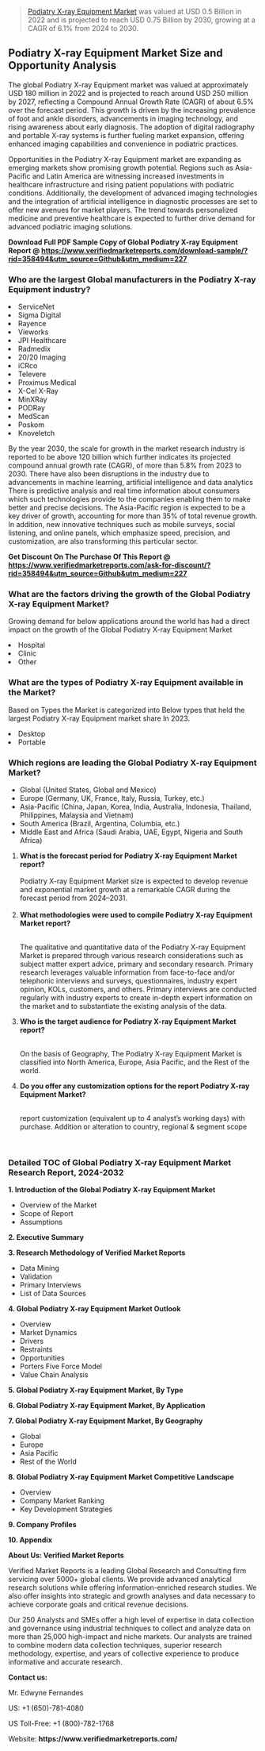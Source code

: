 <blockquote><p><p><a href="https://www.verifiedmarketreports.com/download-sample/?rid=358494&utm_source=Github&utm_medium=227" target="_blank">Podiatry X-ray Equipment Market</a> was valued at USD 0.5 Billion in 2022 and is projected to reach USD 0.75 Billion by 2030, growing at a CAGR of 6.1% from 2024 to 2030.</p></blockquote><p><h2>Podiatry X-ray Equipment Market Size and Opportunity Analysis</h2><p>The global Podiatry X-ray Equipment market was valued at approximately USD 180 million in 2022 and is projected to reach around USD 250 million by 2027, reflecting a Compound Annual Growth Rate (CAGR) of about 6.5% over the forecast period. This growth is driven by the increasing prevalence of foot and ankle disorders, advancements in imaging technology, and rising awareness about early diagnosis. The adoption of digital radiography and portable X-ray systems is further fueling market expansion, offering enhanced imaging capabilities and convenience in podiatric practices.</p><p>Opportunities in the Podiatry X-ray Equipment market are expanding as emerging markets show promising growth potential. Regions such as Asia-Pacific and Latin America are witnessing increased investments in healthcare infrastructure and rising patient populations with podiatric conditions. Additionally, the development of advanced imaging technologies and the integration of artificial intelligence in diagnostic processes are set to offer new avenues for market players. The trend towards personalized medicine and preventive healthcare is expected to further drive demand for advanced podiatric imaging solutions.</p></p><p class=""><strong>Download Full PDF Sample Copy of Global Podiatry X-ray Equipment Report @ <a href="https://www.verifiedmarketreports.com/download-sample/?rid=358494&amp;utm_source=Github&amp;utm_medium=227" target="_blank">https://www.verifiedmarketreports.com/download-sample/?rid=358494&amp;utm_source=Github&amp;utm_medium=227</a></strong></p><h3 id="" class="">Who are the largest Global manufacturers in the Podiatry X-ray Equipment industry?</h3><p><li>ServiceNet</li><li> Sigma Digital</li><li> Rayence</li><li> Vieworks</li><li> JPI Healthcare</li><li> Radmedix</li><li> 20/20 Imaging</li><li> iCRco</li><li> Televere</li><li> Proximus Medical</li><li> X-Cel X-Ray</li><li> MinXRay</li><li> PODRay</li><li> MedScan</li><li> Poskom</li><li> Knoveletch</li></p><div class=""><div class="" dir="" data-message-author-role="" data-message-id="" data-message-model-slug=""><div class=""><div class=""><div class=""><div class="" dir="" data-message-author-role="" data-message-id="" data-message-model-slug=""><div class=""><div class=""><p>By the year 2030, the scale for growth in the market research industry is reported to be above 120 billion which further indicates its projected compound annual growth rate (CAGR), of more than 5.8% from 2023 to 2030. There have also been disruptions in the industry due to advancements in machine learning, artificial intelligence and data analytics There is predictive analysis and real time information about consumers which such technologies provide to the companies enabling them to make better and precise decisions. The Asia-Pacific region is expected to be a key driver of growth, accounting for more than 35% of total revenue growth. In addition, new innovative techniques such as mobile surveys, social listening, and online panels, which emphasize speed, precision, and customization, are also transforming this particular sector.</p><p><strong>Get Discount On The Purchase Of This Report @&nbsp; <a href="https://www.verifiedmarketreports.com/ask-for-discount/?rid=358494&amp;utm_source=Github&amp;utm_medium=227" target="_blank">https://www.verifiedmarketreports.com/ask-for-discount/?rid=358494&amp;utm_source=Github&amp;utm_medium=227</a></strong></p></div></div></div></div></div></div></div></div><h3 id="" class="">What are the factors driving the growth of the Global Podiatry X-ray Equipment Market?</h3><p id="" class="">Growing demand for below applications around the world has had a direct impact on the growth of the Global Podiatry X-ray Equipment Market</p><p id="" class=""><li>Hospital</li><li> Clinic</li><li> Other</li></p><h3 id="" class="">What are the types of Podiatry X-ray Equipment available in the Market?</h3><p id="" class="">Based on Types the Market is categorized into Below types that held the largest Podiatry X-ray Equipment market share In 2023.</p><p id="" class=""><li>Desktop</li><li> Portable</li></p><h3 id="" class="">Which regions are leading the Global Podiatry X-ray Equipment Market?</h3><ul><li>Global (United States, Global and Mexico)</li><li>Europe (Germany, UK, France, Italy, Russia, Turkey, etc.)</li><li>Asia-Pacific (China, Japan, Korea, India, Australia, Indonesia, Thailand, Philippines, Malaysia and Vietnam)</li><li>South America (Brazil, Argentina, Columbia, etc.)</li><li>Middle East and Africa (Saudi Arabia, UAE, Egypt, Nigeria and South Africa)</li></ul><p><ol><li><strong>What is the forecast period for Podiatry X-ray Equipment Market report?<br /></strong><br /><span data-sheets-root="1" data-sheets-value="{&quot;1&quot;:2,&quot;2&quot;:&quot;XXXX size is expected to develop revenue and exponential market growth at a remarkable CAGR during the forecast period from 2024&ndash;2030.&quot;}" data-sheets-userformat="{&quot;2&quot;:12674,&quot;4&quot;:{&quot;1&quot;:2,&quot;2&quot;:16776960},&quot;10&quot;:2,&quot;11&quot;:0,&quot;15&quot;:&quot;Arial&quot;,&quot;16&quot;:12}">Podiatry X-ray Equipment Market size is expected to develop revenue and exponential market growth at a remarkable CAGR during the forecast period from 2024&ndash;2031.</span><br /><br /></li><li><strong>What methodologies were used to compile Podiatry X-ray Equipment Market report?<br /><br /></strong><p>The qualitative and quantitative data of the&nbsp;Podiatry X-ray Equipment Market is prepared through various research considerations such as subject matter expert advice, primary and secondary research. Primary research leverages valuable information from face-to-face and/or telephonic interviews and surveys, questionnaires, industry expert opinion, KOLs, customers, and others. Primary interviews are conducted regularly with industry experts to create in-depth expert information on the market and to substantiate the existing analysis of the data.&nbsp;</p></li><li><strong>Who is the target audience for Podiatry X-ray Equipment Market report?<br /><br /></strong><p>On the basis of Geography, The&nbsp;Podiatry X-ray Equipment Market is classified into North America, Europe, Asia Pacific, and the Rest of the world.</p></li><li><strong>Do you offer any customization options for the report Podiatry X-ray Equipment Market?<br /><br /></strong><p>report customization (equivalent up to 4 analyst&rsquo;s working days) with purchase. Addition or alteration to country, regional &amp; segment scope</p><p>&nbsp;</p></li></ol></p><h3 id="" class="">Detailed TOC of Global Podiatry X-ray Equipment Market Research Report, 2024-2032</h3><p id="" class=""><strong>1. Introduction of the Global Podiatry X-ray Equipment Market</strong></p><ul><li>Overview of the Market</li><li>Scope of Report</li><li>Assumptions</li></ul><p id="" class=""><strong>2. Executive Summary</strong></p><p id="" class=""><strong>3. Research Methodology of&nbsp;Verified Market Reports</strong></p><ul><li>Data Mining</li><li>Validation</li><li>Primary Interviews</li><li>List of Data Sources</li></ul><p id="" class=""><strong>4. Global Podiatry X-ray Equipment Market Outlook</strong></p><ul><li>Overview</li><li>Market Dynamics</li><li>Drivers</li><li>Restraints</li><li>Opportunities</li><li>Porters Five Force Model</li><li>Value Chain Analysis</li></ul><p id="" class=""><strong>5. Global Podiatry X-ray Equipment Market, By&nbsp;Type</strong></p><p id="" class=""><strong>6. Global Podiatry X-ray Equipment Market, By Application</strong></p><p id="" class=""><strong>7. Global Podiatry X-ray Equipment Market, By Geography</strong></p><ul><li>Global</li><li>Europe</li><li>Asia Pacific</li><li>Rest of the World</li></ul><p id="" class=""><strong>8. Global Podiatry X-ray Equipment Market Competitive Landscape</strong></p><ul><li>Overview</li><li>Company Market Ranking</li><li>Key Development Strategies</li></ul><p id="" class=""><strong>9. Company Profiles</strong></p><p id="" class=""><strong>10. Appendix</strong></p><p id="" class=""><strong>About Us: Verified Market Reports</strong></p><p id="" class="">Verified Market Reports is a leading Global Research and Consulting firm servicing over 5000+ global clients. We provide advanced analytical research solutions while offering information-enriched research studies. We also offer insights into strategic and growth analyses and data necessary to achieve corporate goals and critical revenue decisions.</p><p id="" class="">Our 250 Analysts and SMEs offer a high level of expertise in data collection and governance using industrial techniques to collect and analyze data on more than 25,000 high-impact and niche markets. Our analysts are trained to combine modern data collection techniques, superior research methodology, expertise, and years of collective experience to produce informative and accurate research.</p><p id="" class=""><strong>Contact us:</strong></p><p id="" class="">Mr. Edwyne Fernandes</p><p id="" class="">US: +1 (650)-781-4080</p><p id="" class="">US Toll-Free: +1 (800)-782-1768</p><p id="" class="">Website: <a target="" data-test-app-aware-link=""><strong>https://www.verifiedmarketreports.com/</strong></a></p>
